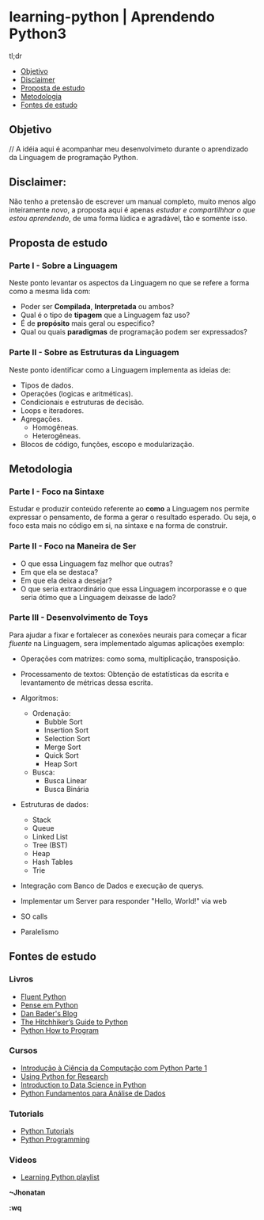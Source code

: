 # learning-python | Aprendendo Python3

tl;dr
- [Objetivo](#objetivo)
- [Disclaimer](#disclaimer)
- [Proposta de estudo](#proposta-de-estudo)
- [Metodologia](#metodologia)
- [Fontes de estudo](#fontes-de-estudo)

## Objetivo
// A idéia aqui é acompanhar meu desenvolvimeto durante o aprendizado da
Linguagem de programação Python.


## Disclaimer:
Não tenho a pretensão de escrever um manual completo, muito menos algo
inteiramente *novo*, a proposta aqui é apenas *estudar e compartilhhar o que
estou aprendendo*, de uma forma lúdica e agradável, tão e somente isso.


## Proposta de estudo
### Parte I - Sobre a Linguagem

Neste ponto levantar os aspectos da Linguagem no que se refere a forma como a
mesma lida com:
- Poder ser **Compilada**, **Interpretada** ou ambos?
- Qual é o tipo de **tipagem** que a Linguagem faz uso?
- É de **propósito** mais geral ou especifico?
- Qual ou quais **paradigmas** de programação podem ser expressados?

### Parte II - Sobre as Estruturas da Linguagem

Neste ponto identificar como a Linguagem implementa as ideias de:
- Tipos de dados.
- Operações (logicas e aritméticas).
- Condicionais e estruturas de decisão.
- Loops e iteradores.
- Agregações.
  - Homogêneas.
  - Heterogêneas.
- Blocos de código, funções, escopo e modularização.


## Metodologia
### Parte I - Foco na Sintaxe
Estudar e produzir conteúdo referente ao **como** a Linguagem nos permite 
expressar o pensamento, de forma a gerar o resultado esperado. Ou seja, o foco
esta mais no código em si, na sintaxe e na forma de construir.

### Parte II - Foco na Maneira de Ser
- O que essa Linguagem faz melhor que outras? 
- Em que ela se destaca? 
- Em que ela deixa a desejar? 
- O que seria extraordinário que essa Linguagem incorporasse e o que seria ótimo que a Linguagem deixasse de lado?

### Parte III - Desenvolvimento de Toys
Para ajudar a fixar e fortalecer as conexões neurais para começar a ficar
_fluente_ na Linguagem, sera implementado algumas aplicações exemplo:
- Operações com matrizes: como soma, multiplicação, transposição.
- Processamento de textos: Obtenção de estatísticas da escrita e levantamento
  de métricas dessa escrita.
- Algoritmos:
  - Ordenação:
    - Bubble Sort
    - Insertion Sort
    - Selection Sort
    - Merge Sort
    - Quick Sort
    - Heap Sort
  - Busca:
    - Busca Linear
    - Busca Binária
- Estruturas de dados:
  - Stack
  - Queue
  - Linked List
  - Tree (BST)
  - Heap
  - Hash Tables
  - Trie

- Integração com Banco de Dados e execução de querys.
- Implementar um Server para responder "Hello, World!" via web
- SO calls
- Paralelismo


## Fontes de estudo
### Livros
- [Fluent Python](http://shop.oreilly.com/product/0636920032519.do)
- [Pense em Python](https://penseallen.github.io/PensePython2e/)
- [Dan Bader's Blog](https://dbader.org/)
- [The Hitchhiker’s Guide to Python](http://docs.python-guide.org/en/latest/)
- [Python How to Program](https://www.amazon.com/Python-How-Program-Parts-B/dp/0130923613)

### Cursos
- [Introdução à Ciência da Computação com Python Parte 1](https://www.coursera.org/learn/ciencia-computacao-python-conceitos/)
- [Using Python for Research](https://www.edx.org/course/using-python-research-harvardx-ph526x)
- [Introduction to Data Science in Python](https://www.coursera.org/learn/python-data-analysis)
- [Python Fundamentos para Análise de Dados](http://www.datascienceacademy.com.br/public-course/?courseid=python-fundamentos)

### Tutorials
- [Python Tutorials](https://www.kaggle.com/wiki/Tutorials)
- [Python Programming](https://www.youtube.com/watch?v=N4mEzFDjqtA&t=62s)

### Videos
- [Learning Python playlist](https://www.youtube.com/playlist?list=PLtE6-fOCnhbA3Dl_KqGv_6iqxlZ7-OUTf)


**~Jhonatan**

**:wq**
